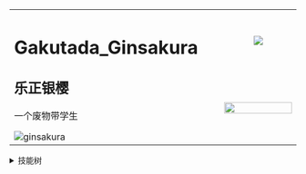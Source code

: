 
<table border="0" cellspacing="0" cellpadding="0">
      <tbody>
        <tr>
          <td rowspan="2" width="500">
            <h1>Gakutada_Ginsakura</h1>
            <h2>乐正银樱</h2>
            <p>一个废物带学生</p>
            <img src="https://count.getloli.com/get/@ginsakura?theme=rule34" alt="ginsakura" />
          </td>
          <td width="600" align="center">
            <img justify="center" align="center" src="https://github-stats.gakutada.xyz/api?username=Ginsakura&show_icons=true&count_private=true&hide_border=true&include_all_commits=true&theme=synthwave" />
          </td>
        </tr>
        <tr>
          <td width="600">
            <img justify="center" align="center" src="http://github-stats.gakutada.xyz/api/top-langs/?username=ginsakura&hide_border=true&layout=compact&hide=lua&theme=synthwave" style="width: 100%"/>
          </td>
        </tr>
      </tbody>
</table>



<details>
  <summary>技能树</summary>

** 编程语言 **
+ Python           (熟练)
+ C#               (熟练)
+ C/C++            (生疏)
+ Ladder Logic     (生疏)
+ Java             (会用)
+ PHP              (生疏)
+ HTML/CSS/JS      (会用)

** 框架 **
+ WPF              (熟练)
+ SSM              (会用)
+ Django           (会用)
+ to be continue ...

** 嵌入式 **
+ STM32F103        (会用)
+ PLC SMART-200    (生疏)

**硬件类**
+ PCB设计
+ 基础电子产品制作

~~**生活技能**~~
+ ~~衣物缝补~~
+ ~~（对人类来说为时过早的）料理~~
+ ~~计算机维修~~

**游戏类**
+ 音游（狐菜瘾大）
+ 非常喜欢Galgame/Visual Novel
+ 东方厨

</details>
